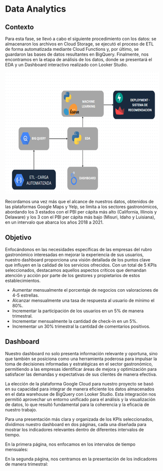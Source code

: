 # Data Analytics

## Contexto

Para esta fase, se llevó a cabo el siguiente procedimiento con los datos: se almacenaron los archivos en Cloud Storage, se ejecutó el proceso de ETL de forma automatizada mediante Cloud Functions y, por último, se guardaron las bases de datos resultantes en BigQuery. Finalmente, nos encontramos en la etapa de análisis de los datos, donde se presentará el EDA y un Dashboard interactivo realizado con Looker Studio.


<p align = 'center'>
<img src = img/sprint3.PNG height = '400'>
</p>

Recordamos una vez más que el alcance de nuestros datos, obtenidos de las plataformas Google Maps y Yelp, se limita a los sectores gastronómicos, abordando los 3 estados con el PBI per cápita más alto (California, Illinois y Delaware) y los 3 con el PBI per cápita más bajo (Misuri, Idaho y Luisiana), en un intervalo que abarca los años 2018 a 2021.

## Objetivo

Enfocándonos en las necesidades específicas de las empresas del rubro gastronómico interesadas en mejorar la experiencia de sus usuarios, nuestro dashboard proporciona una visión detallada de los puntos clave que influyen en la calidad de los servicios ofrecidos. Con un total de 5 KPIs seleccionados, destacamos aquellos aspectos críticos que demandan atención y acción por parte de los gestores y propietarios de estos establecimientos.

- Aumentar mensualmente el porcentaje de negocios con valoraciones de 4-5 estrellas.
- Alcanzar mensualmente una tasa de respuesta al usuario de mínimo el 80%.
- Incrementar la participación de los usuarios en un 5% de manera trimestral.
- Incrementar mensualmente la cantidad de check-in en un 5%.
- Incrementar un 30% trimestral la cantidad de comentarios positivos.

## Dashboard
Nuestro dashboard no solo presenta información relevante y oportuna, sino que también se posiciona como una herramienta poderosa para impulsar la toma de decisiones informadas y estratégicas en el sector gastronómico, permitiendo a las empresas identificar áreas de mejora y optimización para satisfacer las demandas y expectativas de sus clientes de manera efectiva.

La elección de la plataforma Google Cloud para nuestro proyecto se basó en su capacidad para integrar de manera eficiente los datos almacenados en el data warehouse de BigQuery con Looker Studio. Esta integración nos permitió aprovechar un entorno unificado para el análisis y la visualización de datos, lo que resultó fundamental para la coherencia y la eficacia de nuestro trabajo.

Para una presentación más clara y organizada de los KPIs seleccionados, dividimos nuestro dashboard en dos páginas, cada una diseñada para mostrar los indicadores relevantes dentro de diferentes intervalos de tiempo.

En la primera página, nos enfocamos en los intervalos de tiempo mensuales:

En la segunda página, nos centramos en la presentación de los indicadores de manera trimestral:




